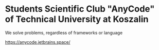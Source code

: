 # Students Scientific Club "AnyCode" of Technical University at Koszalin

We solve problems, regardless of frameworks or language

https://anycode.jetbrains.space/


